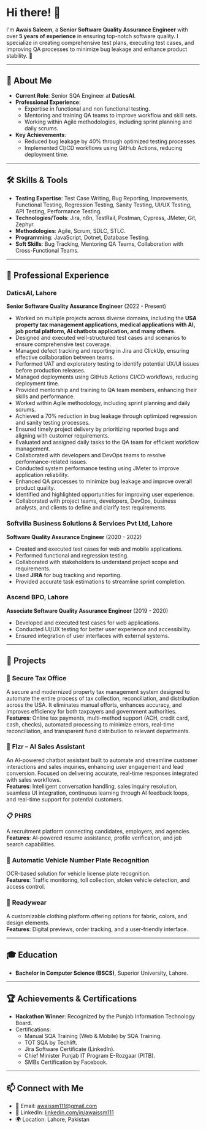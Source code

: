 # Hi there! 👋  
I'm **Awais Saleem**, a **Senior Software Quality Assurance Engineer** with over **5 years of experience** in ensuring top-notch software quality. I specialize in creating comprehensive test plans, executing test cases, and improving QA processes to minimize bug leakage and enhance product stability. 🚀  

---

## 🌟 About Me  
- **Current Role**: Senior SQA Engineer at **DaticsAI**.  
- **Professional Experience**:  
   - Expertise in functional and non functional testing.  
   - Mentoring and training QA teams to improve workflow and skill sets.  
   - Working within Agile methodologies, including sprint planning and daily scrums.  
- **Key Achievements**:  
   - Reduced bug leakage by 40% through optimized testing processes.  
   - Implemented CI/CD workflows using GitHub Actions, reducing deployment time.  

---

## 🛠️ Skills & Tools  
- **Testing Expertise**: Test Case Writing, Bug Reporting, Improvements, Functional Testing, Regression Testing, Sanity Testing, UI/UX Testing, API Testing, Performance Testing.  
- **Technologies/Tools**: Jira, n8n, TestRail, Postman, Cypress, JMeter, Git, Zephyr.  
- **Methodologies**: Agile, Scrum, SDLC, STLC.  
- **Programming**: JavaScript, Dotnet, Database Testing.  
- **Soft Skills**: Bug Tracking, Mentoring QA Teams, Collaboration with Cross-Functional Teams.  

---

## 📂 Professional Experience  

### **DaticsAI, Lahore**  
**Senior Software Quality Assurance Engineer** (2022 - Present)  
- Worked on multiple projects across diverse domains, including the **USA property tax management applications, medical applications with AI, job portal platform, AI chatbots application, and many others**.
- Designed and executed well-structured test cases and scenarios to ensure comprehensive test coverage.
- Managed defect tracking and reporting in Jira and ClickUp, ensuring effective collaboration between teams.
- Performed UAT and exploratory testing to identify potential UX/UI issues before production releases.
- Managed deployments using GitHub Actions CI/CD workflows, reducing deployment time.
- Provided mentorship and training to QA team members, enhancing their skills and performance.
- Worked within Agile methodology, including sprint planning and daily scrums.
- Achieved a 70% reduction in bug leakage through optimized regression and sanity testing processes.
- Ensured timely project delivery by prioritizing reported bugs and aligning with customer requirements.
- Evaluated and assigned daily tasks to the QA team for efficient workflow management.
- Collaborated with developers and DevOps teams to resolve performance-related issues.
- Conducted system performance testing using JMeter to improve application reliability.
- Enhanced QA processes to minimize bug leakage and improve overall product quality.
- Identified and highlighted opportunities for improving user experience.
- Collaborated with project teams, developers, DevOps, business analysts, and clients to define and clarify test requirements.

### **Softvilla Business Solutions & Services Pvt Ltd, Lahore**  
**Software Quality Assurance Engineer** (2020 - 2022)  
- Created and executed test cases for web and mobile applications.  
- Performed functional and regression testing.  
- Collaborated with stakeholders to understand project scope and requirements.  
- Used **JIRA** for bug tracking and reporting.  
- Provided accurate task estimations to streamline sprint completion.  

### **Ascend BPO, Lahore**  
**Associate Software Quality Assurance Engineer** (2019 - 2020)  
- Developed and executed test cases for web applications.  
- Conducted UI/UX testing for better user experience and accessibility.  
- Ensured integration of user interfaces with external systems.  

---

## 🔬 Projects  

###  🔐 **Secure Tax Office**
A secure and modernized property tax management system designed to automate the entire process of tax collection, reconciliation, and distribution across the USA. It eliminates manual efforts, enhances accuracy, and improves efficiency for both taxpayers and government authorities.  
**Features**: Online tax payments, multi-method support (ACH, credit card, cash, checks), automated processing to minimize errors, real-time reconciliation, and transparent fund distribution to relevant departments.

### 🤖 **Flzr – AI Sales Assistant**
An AI-powered chatbot assistant built to automate and streamline customer interactions and sales inquiries, enhancing user engagement and lead conversion. Focused on delivering accurate, real-time responses integrated with sales workflows.  
**Features**: Intelligent conversation handling, sales inquiry resolution, seamless UI integration, continuous learning through AI feedback loops, and real-time support for potential customers.

### 📋 **PHRS**  
A recruitment platform connecting candidates, employers, and agencies.  
**Features**: AI-powered resume assistance, profile verification, and job search capabilities.  

### 🚗 **Automatic Vehicle Number Plate Recognition**  
OCR-based solution for vehicle license plate recognition.  
**Features**: Traffic monitoring, toll collection, stolen vehicle detection, and access control.  

### 👔 **Readywear**  
A customizable clothing platform offering options for fabric, colors, and design elements.  
**Features**: Digital previews, order tracking, and a user-friendly interface.  

---

## 🎓 Education  
- **Bachelor in Computer Science (BSCS)**, Superior University, Lahore.  

---

## 🏆 Achievements & Certifications  
- **Hackathon Winner**: Recognized by the Punjab Information Technology Board.  
- Certifications:  
   - Manual SQA Training (Web & Mobile) by SQA Training.  
   - TOT SQA by Techlift.  
   - Jira Software Certificate (LinkedIn).  
   - Chief Minister Punjab IT Program E-Rozgaar (PITB).  
   - SMBs Certification by Facebook.  

---


## 📫 Connect with Me  
- 📧 Email: [awaissm111@gmail.com](mailto:awaissm111@gmail.com)  
- 💼 LinkedIn: [linkedin.com/in/awaissm111](https://linkedin.com/in/awaissm111)  
- 🌍 Location: Lahore, Pakistan

